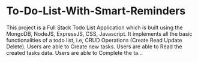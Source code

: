 # To-Do-List-With-Smart-Reminders
This project is a Full Stack Todo List Application which is built using the MongoDB, NodeJS, ExpressJS, CSS, Javascript. It implements all the basic functionalities of a todo list, i.e, CRUD Operations (Create Read Update Delete). Users are able to Create new tasks. Users are able to Read the created tasks data. Users are able to Complete the ta…
